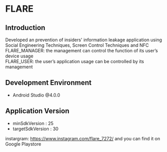 FLARE
========
Introduction
--------
Developed an prevention of insiders' information leakage application using Social Engineering Techniques, Screen Control Techniques and NFC <br />
FLARE_MANAGER: the management can control the function of its user’s device usage <br />
FLARE_USER: the user’s application usage can be controlled by its management <br />

Development Environment
--------
- Android Studio @4.0.0

Application Version
---------
- minSdkVersion : 25
- targetSdkVersion : 30


instargram: https://www.instagram.com/flare_7272/
and you can find it on Google Playstore

